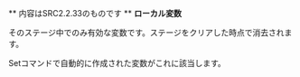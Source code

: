 ** 内容はSRC2.2.33のものです **
**ローカル変数**

そのステージ中でのみ有効な変数です。ステージをクリアした時点で消去されます。

Setコマンドで自動的に作成された変数がこれに該当します。
